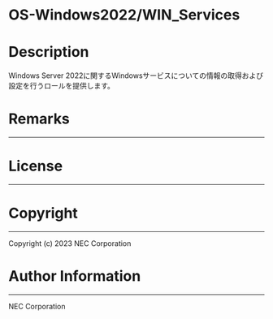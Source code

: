OS-Windows2022/WIN_Services
=======================================================
# Description
Windows Server 2022に関するWindowsサービスについての情報の取得および設定を行うロールを提供します。

# Remarks
-------

# License
-------

# Copyright
---------
Copyright (c) 2023 NEC Corporation

# Author Information
------------------
NEC Corporation
